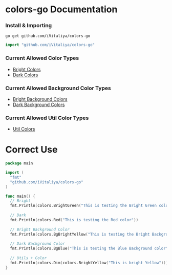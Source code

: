 # colors-go Documentation
### Install & Importing
`go get github.com/iVitaliya/colors-go`
```go
import "github.com/iVitaliya/colors-go"
```

### Current Allowed Color Types
* [Bright Colors](https://github.com/iVitaliya/colors-go/docs/BrightColors.md)
* [Dark Colors](https://github.com/iVitaliya/colors-go/docs/DarkColors.md)

### Current Allowed Background Color Types
* [Bright Background Colors](https://github.com/iVitaliya/colors-go/docs/BrightBGColors.md)
* [Dark Background Colors](https://github.com/iVitaliya/colors-go/docs/DarkBGColors.md)

### Current Allowed Util Color Types
* [Util Colors](https://github.com/iVitaliya/colors-go/docs/UtilColors.md)

# Correct Use
```go
package main

import (
  "fmt"
  "github.com/iVitaliya/colors-go"
)

func main() {
  // Bright
  fmt.Println(colors.BrightGreen("This is testing the Bright Green color"))
  
  // Dark
  fmt.Println(colors.Red("This is testing the Red color"))
  
  // Bright Background Color
  fmt.Println(colors.BgBrightYellow("This is testing the Bright Background Yellow color"))
  
  // Dark Background Color
  fmt.Println(colors.BgBlue("This is testing the Blue Background color"))
  
  // Utils + Color
  fmt.Println(colors.Dim(colors.BrightYellow("This is bright Yellow")))
}
```
